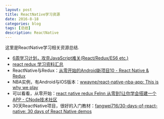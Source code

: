 ```yaml
---
layout: post
title: ReactNative学习资源
date: 2016-8-18
categories: blog
tags: [总结]
description: ReactNative
---
```



这里是ReactNative学习相关资源总结.

- [6周学习计划，攻克JavaScript难关(React/Redux/ES6 etc.)](https://zhuanlan.zhihu.com/p/23412169)
- [react redux 学习资料汇总](https://github.com/CoderUnion/coderunion-github-talk/issues/99)
- ReactNative与Redux：[从零开始的Android新项目10 - React Native & Redux](http://mp.weixin.qq.com/s?__biz=MzIwOTQ1MjAwMg==&mid=2247483747&idx=1&sn=35e386aa5c2607a4182c05e9b63f967b#rd)    
- NBA实例，有Android与IOS版本：[wwayne/react-native-nba-app: This is why we play](https://github.com/wwayne/react-native-nba-app)        
- 可以看看，从零开始：[react native redux FeInn 从零到1让你学会搭建一个APP - CNode技术社区](https://cnodejs.org/topic/574db9d55f0aac1d30e06433)
- 30天ReactNative项目，很好的入门教材：[fangwei716/30-days-of-react-native: 30 days of React Native demos](https://github.com/fangwei716/30-days-of-react-native)